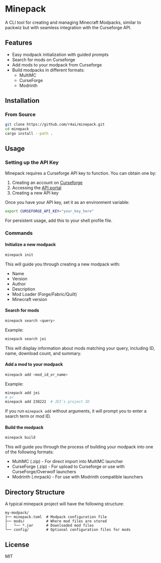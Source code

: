 # Minepack

A CLI tool for creating and managing Minecraft Modpacks, similar to packwiz but with seamless integration with the Curseforge API.

## Features

- Easy modpack initialization with guided prompts
- Search for mods on Curseforge
- Add mods to your modpack from Curseforge
- Build modpacks in different formats:
  - MultiMC
  - CurseForge
  - Modrinth

## Installation

### From Source

```bash
git clone https://github.com/r4ai/minepack.git
cd minepack
cargo install --path .
```

## Usage

### Setting up the API Key

Minepack requires a Curseforge API key to function. You can obtain one by:

1. Creating an account on [Curseforge](https://www.curseforge.com/)
2. Accessing the [API portal](https://console.curseforge.com/)
3. Creating a new API key

Once you have your API key, set it as an environment variable:

```bash
export CURSEFORGE_API_KEY="your_key_here"
```

For persistent usage, add this to your shell profile file.

### Commands

#### Initialize a new modpack

```bash
minepack init
```

This will guide you through creating a new modpack with:
- Name
- Version
- Author
- Description
- Mod Loader (Forge/Fabric/Quilt)
- Minecraft version

#### Search for mods

```bash
minepack search <query>
```

Example:
```bash
minepack search jei
```

This will display information about mods matching your query, including ID, name, download count, and summary.

#### Add a mod to your modpack

```bash
minepack add <mod_id_or_name>
```

Example:
```bash
minepack add jei
# or
minepack add 238222  # JEI's project ID
```

If you run `minepack add` without arguments, it will prompt you to enter a search term or mod ID.

#### Build the modpack

```bash
minepack build
```

This will guide you through the process of building your modpack into one of the following formats:

- MultiMC (.zip) - For direct import into MultiMC launcher
- CurseForge (.zip) - For upload to Curseforge or use with CurseForge/Overwolf launchers
- Modrinth (.mrpack) - For use with Modrinth compatible launchers

## Directory Structure

A typical minepack project will have the following structure:

```
my-modpack/
├── minepack.toml  # Modpack configuration file
├── mods/          # Where mod files are stored
│   └── *.jar      # Downloaded mod files
└── config/        # Optional configuration files for mods
```

## License

MIT